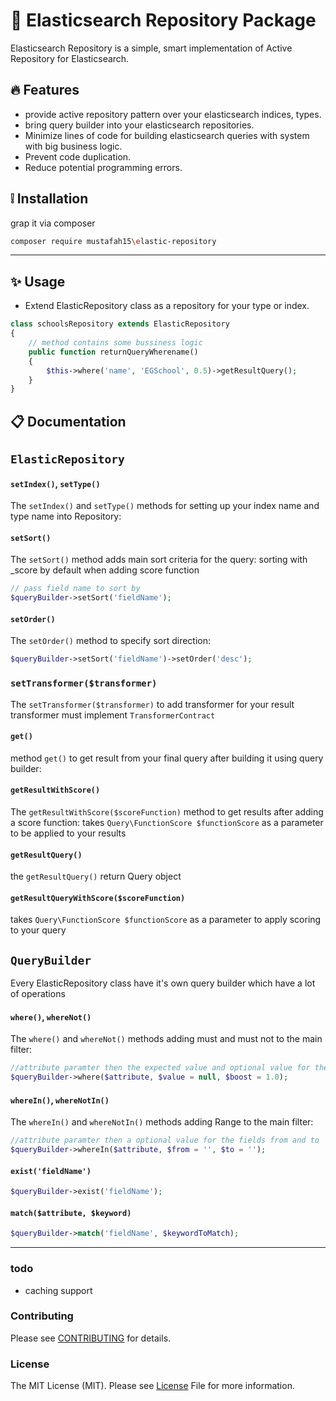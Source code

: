 # :tada: Elasticsearch Repository Package
Elasticsearch Repository is a simple, smart implementation of Active Repository for Elasticsearch.

## :fire: Features
- provide active repository pattern over your elasticsearch indices, types.
- bring query builder into your elasticsearch repositories.
- Minimize lines of code for building elasticsearch queries with system with big business logic.
- Prevent code duplication.
- Reduce potential programming errors.


## :grey_exclamation: Installation
 grap it via composer 

```bash
composer require mustafah15\elastic-repository

``` 

---
## :sparkles: Usage 
- Extend ElasticRepository class as a repository for your type or index.
```php
class schoolsRepository extends ElasticRepository 
{
    // method contains some bussiness logic 
    public function returnQueryWherename()
    {
        $this->where('name', 'EGSchool', 0.5)->getResultQuery();
    }
}
```
##  :clipboard: Documentation 

## `ElasticRepository`

#### `setIndex()`, `setType()`
The `setIndex()` and `setType()` methods for setting up your index name and type name into Repository:

#### `setSort()`
The `setSort()` method adds main sort criteria for the query:
sorting with _score by default when adding score function
```php
// pass field name to sort by 
$queryBuilder->setSort('fieldName');
```

#### `setOrder()`
The `setOrder()` method to specify sort direction:
```php
$queryBuilder->setSort('fieldName')->setOrder('desc');
```

### `setTransformer($transformer)`
The `setTransformer($transformer)` to add transformer for your result transformer must implement `TransformerContract`

#### `get()`
method `get()` to get result from your final query after building it using query builder:

#### `getResultWithScore()`
The `getResultWithScore($scoreFunction)` method to get results after adding a score function:
takes `Query\FunctionScore $functionScore` as a parameter to be applied to your results

#### `getResultQuery()`
the `getResultQuery()` return Query object

#### `getResultQueryWithScore($scoreFunction)`
takes `Query\FunctionScore $functionScore` as a parameter to apply scoring to your query

## `QueryBuilder`
Every ElasticRepository class have it's own query builder which have a lot of operations

#### `where()`, `whereNot()`
The `where()` and `whereNot()` methods adding must and must not to the main filter:
```php
//attribute paramter then the expected value and optional value for the field boost
$queryBuilder->where($attribute, $value = null, $boost = 1.0);
```

#### `whereIn()`, `whereNotIn()`
The `whereIn()` and `whereNotIn()` methods adding Range to the main filter:
```php
//attribute paramter then a optional value for the fields from and to
$queryBuilder->whereIn($attribute, $from = '', $to = '');
```

#### `exist('fieldName')`
```php
$queryBuilder->exist('fieldName');
```

#### `match($attribute, $keyword)`
```php
$queryBuilder->match('fieldName', $keywordToMatch);
```
---
### todo
- caching support

### Contributing
Please see [CONTRIBUTING](https://github.com/mustafah15/elastic-repository/blob/master/CONTRIBUTING.md) for details.

### License
The MIT License (MIT). Please see [License](https://github.com/mustafah15/elastic-repository/blob/master/LICENCE) File for more information.
